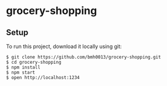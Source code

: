 # grocery-shopping

## Setup
To run this project, download it locally using git:
```
$ git clone https://github.com/bmh0013/grocery-shopping.git
$ cd grocery-shopping
$ npm install
$ npm start
$ open http://localhost:1234
```

